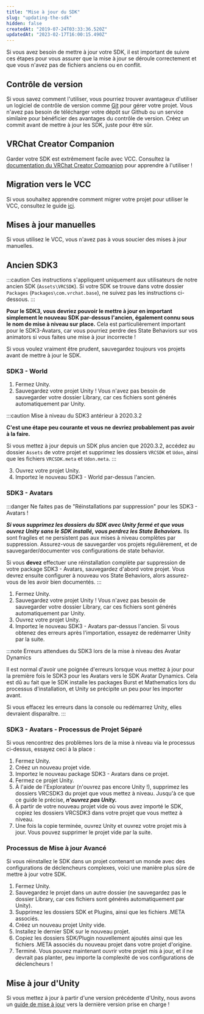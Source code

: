 ```yaml
---
title: "Mise à jour du SDK"
slug: "updating-the-sdk"
hidden: false
createdAt: "2019-07-24T03:33:36.520Z"
updatedAt: "2023-02-17T16:00:15.490Z"
---
```

Si vous avez besoin de mettre à jour votre SDK, il est important de suivre ces étapes pour vous assurer que la mise à jour se déroule correctement et que vous n'avez pas de fichiers anciens ou en conflit.

## Contrôle de version
Si vous savez comment l'utiliser, vous pourriez trouver avantageux d'utiliser un logiciel de contrôle de version comme [Git](https://git-scm.com/) pour gérer votre projet. Vous n'avez pas besoin de télécharger votre dépôt sur Github ou un service similaire pour bénéficier des avantages du contrôle de version. Créez un commit avant de mettre à jour les SDK, juste pour être sûr.

## VRChat Creator Companion
Garder votre SDK est extrêmement facile avec VCC. Consultez la [documentation du VRChat Creator Companion](https://vcc.docs.vrchat.com/guides/getting-started) pour apprendre à l'utiliser !

## Migration vers le VCC
Si vous souhaitez apprendre comment migrer votre projet pour utiliser le VCC, consultez le guide [ici](https://vcc.docs.vrchat.com/vpm/migrating).

## Mises à jour manuelles
Si vous utilisez le VCC, vous n'avez pas à vous soucier des mises à jour manuelles.

## Ancien SDK3

:::caution 
Ces instructions s'appliquent uniquement aux utilisateurs de notre ancien SDK (`Assets\VRCSDK`).
Si votre SDK se trouve dans votre dossier `Packages` (`Packages\com.vrchat.base`), ne suivez pas les instructions ci-dessous.
:::

**Pour le SDK3, vous devriez pouvoir le mettre à jour en important simplement le nouveau SDK par-dessus l'ancien, également connu sous le nom de mise à niveau sur place.** Cela est particulièrement important pour le SDK3-Avatars, car vous pourriez perdre des State Behaviors sur vos animators si vous faites une mise à jour incorrecte !

Si vous voulez vraiment être prudent, sauvegardez toujours vos projets avant de mettre à jour le SDK.

### SDK3 - World
1. Fermez Unity.
2. Sauvegardez votre projet Unity ! Vous n'avez pas besoin de sauvegarder votre dossier Library, car ces fichiers sont générés automatiquement par Unity.

:::caution Mise à niveau du SDK3 antérieur à 2020.3.2

**C'est une étape peu courante et vous ne devriez probablement pas avoir à la faire.**

Si vous mettez à jour depuis un SDK plus ancien que 2020.3.2, accédez au dossier `Assets` de votre projet et supprimez les dossiers `VRCSDK` et `Udon`, ainsi que les fichiers `VRCSDK.meta` et `Udon.meta`.
:::

3. Ouvrez votre projet Unity.
4. Importez le nouveau SDK3 - World par-dessus l'ancien.

### SDK3 - Avatars
:::danger Ne faites pas de "Réinstallations par suppression" pour les SDK3 - Avatars !

***Si vous supprimez les dossiers du SDK avec Unity fermé et que vous ouvrez Unity sans le SDK installé, vous perdrez les State Behaviors.*** Ils sont fragiles et ne persistent pas aux mises à niveau complètes par suppression. Assurez-vous de sauvegarder vos projets régulièrement, et de sauvegarder/documenter vos configurations de state behavior.

Si vous **devez** effectuer une réinstallation complète par suppression de votre package SDK3 - Avatars, sauvegardez d'abord votre projet. Vous devrez ensuite configurer à nouveau vos  State Behaviors, alors assurez-vous de les avoir bien documentés.
:::
1. Fermez Unity.
2. Sauvegardez votre projet Unity ! Vous n'avez pas besoin de sauvegarder votre dossier Library, car ces fichiers sont générés automatiquement par Unity.
3. Ouvrez votre projet Unity.
4. Importez le nouveau SDK3 - Avatars par-dessus l'ancien. Si vous obtenez des erreurs après l'importation, essayez de redémarrer Unity par la suite.

:::note Erreurs attendues du SDK3 lors de la mise à niveau des Avatar Dynamics

Il est normal d'avoir une poignée d'erreurs lorsque vous mettez à jour pour la première fois le SDK3 pour les Avatars vers le SDK Avatar Dynamics. Cela est dû au fait que le SDK installe les packages Burst et Mathematics lors du processus d'installation, et Unity se précipite un peu pour les importer avant.

Si vous effacez les erreurs dans la console ou redémarrez Unity, elles devraient disparaître.
:::

### SDK3 - Avatars - Processus de Projet Séparé
Si vous rencontrez des problèmes lors de la mise à niveau via le processus ci-dessus, essayez ceci à la place :

1. Fermez Unity.
2. Créez un nouveau projet vide.
3. Importez le nouveau package SDK3 - Avatars dans ce projet.
4. Fermez ce projet Unity.
5. À l'aide de l'Explorateur (n'ouvrez pas encore Unity !), supprimez les dossiers VRCSDK3 du projet que vous mettez à niveau. Jusqu'à ce que ce guide le précise, ***n'ouvrez pas Unity.***
6. À partir de votre nouveau projet vide où vous avez importé le SDK, copiez les dossiers VRCSDK3 dans votre projet que vous mettez à niveau.
7. Une fois la copie terminée, ouvrez Unity et ouvrez votre projet mis à jour. Vous pouvez supprimer le projet vide par la suite.

### Processus de Mise à jour Avancé

Si vous réinstallez le SDK dans un projet contenant un monde avec des configurations de déclencheurs complexes, voici une manière plus sûre de mettre à jour votre SDK.

1. Fermez Unity.
2. Sauvegardez le projet dans un autre dossier (ne sauvegardez pas le dossier Library, car ces fichiers sont générés automatiquement par Unity).
3. Supprimez les dossiers SDK et Plugins, ainsi que les fichiers .META associés.
4. Créez un nouveau projet Unity vide.
5. Installez le dernier SDK sur le nouveau projet.
6. Copiez les dossiers SDK/Plugin nouvellement ajoutés ainsi que les fichiers .META associés du nouveau projet dans votre projet d'origine.
7. Terminé. Vous pouvez maintenant ouvrir votre projet mis à jour, et il ne devrait pas planter, peu importe la complexité de vos configurations de déclencheurs !

## Mise à jour d'Unity

Si vous mettez à jour à partir d'une version précédente d'Unity, nous avons un [guide de mise à jour](/sdk/migrating-to-a-newer-minor-unity-version) vers la dernière version prise en charge !